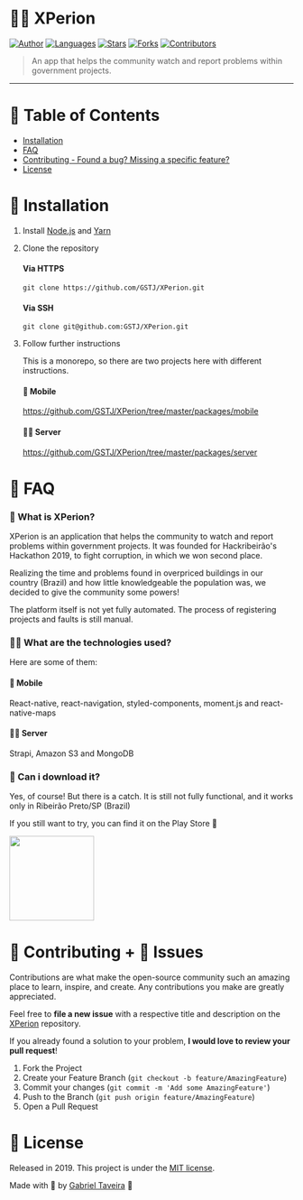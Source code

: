# 🦸‍♂️ XPerion

[![Author](https://img.shields.io/badge/author-GSTJ-F2C702?style=flat-square)](https://github.com/GSTJ)
[![Languages](https://img.shields.io/github/languages/count/GSTJ/XPerion?color=%23F2C702&style=flat-square)](#)
[![Stars](https://img.shields.io/github/stars/GSTJ/XPerion?color=F2C702&style=flat-square)](https://github.com/GSTJ/XPerion/stargazers)
[![Forks](https://img.shields.io/github/forks/GSTJ/XPerion?color=%23F2C702&style=flat-square)](https://github.com/GSTJ/XPerion/network/members)
[![Contributors](https://img.shields.io/github/contributors/GSTJ/XPerion?color=F2C702&style=flat-square)](https://github.com/GSTJ/XPerion/graphs/contributors)

>  An app that helps the community watch and report problems within government projects.

--- ---

# :pushpin: Table of Contents

* [Installation](#construction_worker-installation)
* [FAQ](#postbox-faq)
* [Contributing - Found a bug? Missing a specific feature?](#tada-contributing--bug-issues)
* [License](#closed_book-license)

# :construction_worker: Installation

1. Install [Node.js](https://nodejs.org/en/download/) and [Yarn](https://yarnpkg.com/)

2. Clone the repository 

   #### Via HTTPS

    ```git clone https://github.com/GSTJ/XPerion.git```

   #### Via SSH

    ```git clone git@github.com:GSTJ/XPerion.git```

3. Follow further instructions

    This is a monorepo, so there are two projects here with different instructions.

    #### 📱 Mobile

    https://github.com/GSTJ/XPerion/tree/master/packages/mobile

    #### 👨‍💻 Server

    https://github.com/GSTJ/XPerion/tree/master/packages/server

# :postbox: FAQ

  ### 🙋‍ What is XPerion?

  XPerion is an application that helps the community to watch and report problems within government projects. It was founded for Hackribeirão's Hackathon 2019, to fight corruption, in which we won second place.

  Realizing the time and problems found in overpriced buildings in our country (Brazil) and how little knowledgeable the population was, we decided to give the community some powers!

  The platform itself is not yet fully automated. The process of registering projects and faults is still manual.

  ### 👨‍🔬 What are the technologies used?

  Here are some of them:

  #### 📱 Mobile

  React-native, react-navigation, styled-components, moment.js and react-native-maps

  #### 👨‍💻 Server

  Strapi, Amazon S3 and MongoDB

  ### 📲 Can i download it?

  Yes, of course! But there is a catch. It is still not fully functional, and it works only in Ribeirão Preto/SP (Brazil)

  If you still want to try, you can find it on the Play Store 🎉

  <a href="https://play.google.com/store/apps/details?id=com.xperion">
  <img src="https://github.com/steverichey/google-play-badge-svg/blob/master/img/pt-br_get.svg" width="150px">
  </a>

# :tada: Contributing + :bug: Issues

Contributions are what make the open-source community such an amazing place to learn, inspire, and create. Any contributions you make are greatly appreciated.

Feel free to **file a new issue** with a respective title and description on the [XPerion](https://github.com/GSTJ/XPerion/issues) repository.

If you already found a solution to your problem, **I would love to review your pull request**! 

1. Fork the Project
2. Create your Feature Branch (`git checkout -b feature/AmazingFeature`)
3. Commit your changes (`git commit -m 'Add some AmazingFeature'`)
4. Push to the Branch (`git push origin feature/AmazingFeature`)
5. Open a Pull Request

# :closed_book: License

Released in 2019.
This project is under the [MIT license](https://github.com/GSTJ/XPerion/master/LICENSE).

Made with 💖 by [Gabriel Taveira](https://github.com/GSTJ) 🚀


